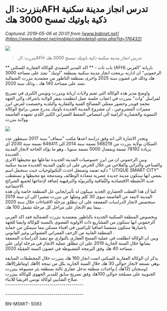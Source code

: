 # بنزرت: الAFH تدرس انجاز مدينة سكنية ذكية باوتيك تمسح 3000 هك

_Captured: 2019-05-06 at 20:01 from [www.babnet.net](https://www.babnet.net/mobile/cadredetail-amp.php?id=176432)_

![](https://www.babnet.net/2b/5c5883b6aacb76.46885768_fhkjeqmigolnp.jpg)

> _بنزرت: الAFH تدرس انجاز مدينة سكنية ذكية باوتيك تمسح 3000 هك_

  
** باب نات - ** اكد المدير التنفيذي للوكالة العقارية للسكنى (AFH) باريانة "العربي الرحموني" ان ادارته برمجت انجاز مدينة سكنية بمنطقة "اوتيك" تمتد على مساحة 3000 هك وذلك في غضون سنة 2025 واخرى بمنطقة الناظور من معتمدية بنزرت الشمالية تمتد على مساحة 140 هك ، وذلك سنة 2020.  
  
واوضح مدير هذه الوكالة التي تضم ولايات اريانة وبنزرت وتونس الكبرى في تصريح لمراسل "وات" ببنزرت في اعقاب جلسة عمل انتظمت بمقر الولاية باشراف والي الجهة محمد قويدر وحضور ممثلي المصالح الفنية والعقارية والبلدية وخصصت لعرض ابرز مميزات المشروعين ، ان مشروع المدينة الجديدة باوتيك يندرج ضمن برامج الوكالة التنموية والحضارية الرامية الى امتصاص الضغط العمراني الكبير اللذي تشهده العاصمة وولاية بنزرت.  
  
  
  
  
![](https://www.babnet.net/2b/5c5883cf0f8839.14919778_mglijfekphoqn)

  
  
وتجدر الاشارة الى انه وفق دراسة اعدها مكتب "سماف" سنة 2017 سيتطور عدد السكان بولاية بنزرت من 568219 نسمة سنة 2014 الى 646411 نسمة سنة 2030 أي بزيادة 78192 نسمة وبمعدل 5000 نسمة سنويا ، وهو ما يؤكد الحاجة لانجاز المدينة الجديدة .  
وبين الرحموني ان من ابرز خصوصيات المدينة الجديدة تفاعلها مع محيطها الاثري والصناعي والتراثي والفلاحي من خلال الحرص على ان تكون المدينة الجديدة مدينة سكنية ذكية تعتمد وتستغل احدث التكنولوجيات حيث ستحمل اسم " UTIQUE SMART CITY" بمعنى انها ستكون مدينة جديدة عصرية متعدّدة الوظائف ومندمجة مع محيطها و تستقطب عديد الأنشطة الاقتصادية والثّقافية والتربويّة والترفيهية إضافة لإدماجها لجميع الشرائح الاجتماعية.  
كما أن هذا القطب الحضاري الجديد سيكون له تأثيرايجابي عل المنطقة خاصة وان هذه المدينة لاتبعد عن العاصمة سوى 30 كلم ومثلها عن بنزرت مشيرا الى ان سنة 2019 ستخصص لانجاز الدراسات المعمقة على ان تنطلق مرحلة الاقتناءات خلال سنة 2020 بينما يتم الانجاز على مراحل كل مرحلة تشمل 100 هك .  
  
وبخصوص المنطقة السكنية الجديدة بالناظور بمعتمدية بنزرت الشمالية فقد اكد العربي الرحموني انها ستكون من المشاريع ذات الاولوية القصوى بالنسبة للوكالة وايضا للجهة باعتبارها ستكون متنفسا اضافيا للراغبين في اقتناء مسكن مما سيمكن من حماية المنطقة الغابية من الزحف العمراني العشوائي وغير القانوني .  
وبين ان الوكالة انطلقت في عملية المسح العقاري بالتوازي مع تنفيذ الدراسات المعمقة بشانها خلال السنة الجارية 2019 على ان تنطلق عملية الانجاز في مرحلة اولى على مساحة 40 هك وفق البرمجة المضبوطة في غضون السنة المقبلة 2020 .  
  
  
يذكر ان الوكالة العقارية للسكنى اتمت انجاز 160 هك ببنزرت خلال المخططات السابقة ،وهي تستعد لانجاز حوالي 30 هك خلال السنة الجارية بكل من تينجة (9هك )وماطر(9هك )وسجنان (12هك )،واحداث منطقة تدخل عقاري ثالثة بمنطقة بئر مسيوغة ببنزرت الجنوبية على مسلحة حوالي 100هك وفق تصريح سابق للمدير الجهوي للوكالة ببنزرت صلاح الشايبي لوكالة تونس افريقيا للانباء.   
\---------------------------------------  
  
\---------------------------------------  
  
  
  
BN-MSMIT- 5083  
  
  
  
  
  
  
